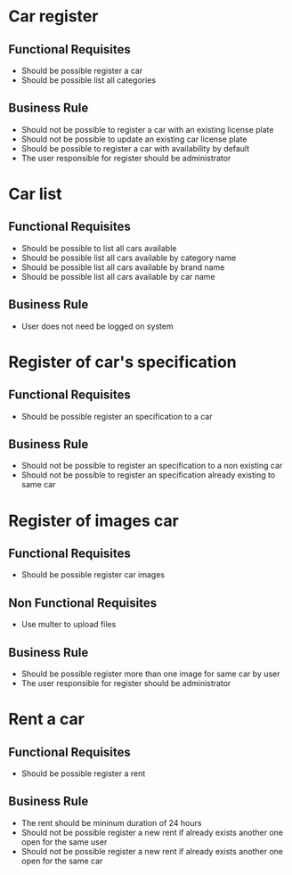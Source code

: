 # Car register
## Functional Requisites
- Should be possible register a car
- Should be possible list all categories
## Business Rule
- Should not be possible to register a car with an existing license plate
- Should not be possible to update an existing car license plate
- Should be possible to register a car with availability by default
- The user responsible for register should be administrator
# Car list
## Functional Requisites
- Should be possible to list all cars available
- Should be possible list all cars available by category name
- Should be possible list all cars available by brand name
- Should be possible list all cars available by car name
## Business Rule
- User does not need be logged on system
# Register of car's specification
## Functional Requisites
- Should be possible register an specification to a car
## Business Rule
- Should not be possible to register an specification to a non existing car
- Should not be possible to register an specification already existing to same car
# Register of images car
## Functional Requisites
- Should be possible register car images
## Non Functional Requisites
- Use multer to upload files
## Business Rule
- Should be possible register more than one image for same car by user
- The user responsible for register should be administrator
# Rent a car
## Functional Requisites
- Should be possible register a rent
## Business Rule
- The rent should be mininum duration of 24 hours
- Should not be possible register a new rent if already exists another one open for the same user
- Should not be possible register a new rent if already exists another one open for the same car
